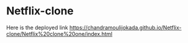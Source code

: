 # Netflix-clone
Here is the deployed link
https://chandramoulijokada.github.io/Netflix-clone/Netflix%20clone%20one/index.html
